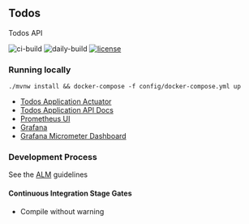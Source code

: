 ## Todos

Todos API

![ci-build](https://github.com/ssimmie/todos/workflows/ci-build/badge.svg?branch=master)
![daily-build](https://github.com/ssimmie/todos/workflows/daily-build/badge.svg)
[![license](http://img.shields.io/badge/license-MIT-brightgreen.svg)](https://github.com/ssimmie/todos/blob/master/LICENSE)

### Running locally

```./mvnw install && docker-compose -f config/docker-compose.yml up```

* [Todos Application Actuator](http://localhost:8181/actuator)
* [Todos Application API Docs](http://localhost:8181/docs/index.html)
* [Prometheus UI](http://localhost:9090)
* [Grafana](http://localhost:3000)
* [Grafana Micrometer Dashboard](http://localhost:3000/d/9IsnyquWz/jvm-micrometer?orgId=1&refresh=5s)


### Development Process

See the [ALM](https://ssimmie.github.io/application-lifecycle-management/) guidelines

#### Continuous Integration Stage Gates

* Compile without warning

